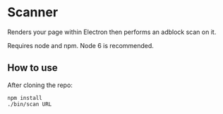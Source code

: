 # Scanner

Renders your page within Electron then performs an adblock scan on it.

Requires node and npm.  Node 6 is recommended.

## How to use

After cloning the repo:

    npm install
    ./bin/scan URL

